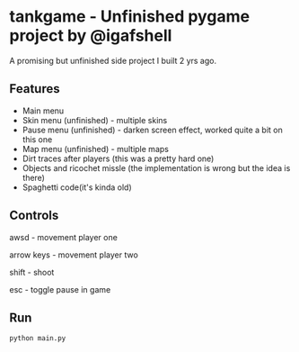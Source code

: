 # tankgame - Unfinished pygame project by @igafshell

A promising but unfinished side project I built 2 yrs ago.

## Features

- Main menu
- Skin menu (unfinished) - multiple skins
- Pause menu (unfinished) - darken screen effect, worked quite a bit on this one
- Map menu (unfinished) - multiple maps
- Dirt traces after players (this was a pretty hard one)
- Objects and ricochet missle (the implementation is wrong but the idea is there)
- Spaghetti code(it's kinda old)

## Controls

awsd - movement player one

arrow keys - movement player two

shift - shoot

esc - toggle pause in game

## Run

`python main.py`

